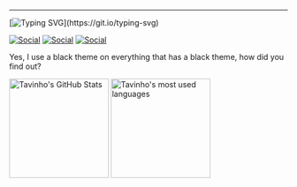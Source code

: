 <hr>

[![Typing SVG](https://readme-typing-svg.demolab.com?font=Hammersmith+One&duration=1500&pause=3000&color=6075F7&repeat=true&width=430&lines=Stay+hungry.+Stay+foolish.)](https://git.io/typing-svg)

[![Social](https://img.shields.io/badge/GitHub%20Pages-222222?style=for-the-badge&logo=GitHub%20Pages&logoColor=white)](https://tavinhossaur.github.io/)
[![Social](https://img.shields.io/badge/Twitter-1DA1F2?style=for-the-badge&logo=twitter&logoColor=white)](https://twitter.com/tavinhossaur)
[![Social](https://img.shields.io/badge/LinkedIn-0077B5?style=for-the-badge&logo=linkedin&logoColor=white)](https://www.linkedin.com/in/octaviobarassa/)

Yes, I use a black theme on everything that has a black theme, how did you find out?

<div>
  <img alt="Tavinho's GitHub Stats" height="180em" src="https://github-readme-stats.vercel.app/api?username=tavinhossaur&show_icons=true&hide_border=true&border_radius=10.0&theme=tokyonight"/>
  <img alt="Tavinho's most used languages" height="180em" src="https://github-readme-stats.vercel.app/api/top-langs/?username=tavinhossaur&layout=compact&langs_count=7&hide_border=true&border_radius=10.0&theme=tokyonight"/>
</div> 
